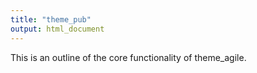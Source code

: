 ```yaml
---
title: "theme_pub"
output: html_document
---
```


This is an outline of the core functionality of theme_agile.

